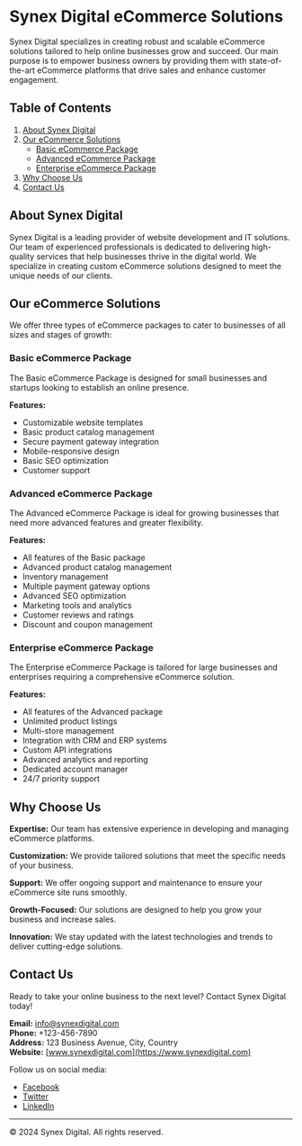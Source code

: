# Synex Digital eCommerce Solutions

Synex Digital specializes in creating robust and scalable eCommerce solutions tailored to help online businesses grow and succeed. Our main purpose is to empower business owners by providing them with state-of-the-art eCommerce platforms that drive sales and enhance customer engagement.

## Table of Contents
1. [About Synex Digital](#about-synex-digital)
2. [Our eCommerce Solutions](#our-ecommerce-solutions)
    - [Basic eCommerce Package](#basic-ecommerce-package)
    - [Advanced eCommerce Package](#advanced-ecommerce-package)
    - [Enterprise eCommerce Package](#enterprise-ecommerce-package)
3. [Why Choose Us](#why-choose-us)
4. [Contact Us](#contact-us)

## About Synex Digital

Synex Digital is a leading provider of website development and IT solutions. Our team of experienced professionals is dedicated to delivering high-quality services that help businesses thrive in the digital world. We specialize in creating custom eCommerce solutions designed to meet the unique needs of our clients.

## Our eCommerce Solutions

We offer three types of eCommerce packages to cater to businesses of all sizes and stages of growth:

### Basic eCommerce Package

The Basic eCommerce Package is designed for small businesses and startups looking to establish an online presence.

**Features:**
- Customizable website templates
- Basic product catalog management
- Secure payment gateway integration
- Mobile-responsive design
- Basic SEO optimization
- Customer support

### Advanced eCommerce Package

The Advanced eCommerce Package is ideal for growing businesses that need more advanced features and greater flexibility.

**Features:**
- All features of the Basic package
- Advanced product catalog management
- Inventory management
- Multiple payment gateway options
- Advanced SEO optimization
- Marketing tools and analytics
- Customer reviews and ratings
- Discount and coupon management

### Enterprise eCommerce Package

The Enterprise eCommerce Package is tailored for large businesses and enterprises requiring a comprehensive eCommerce solution.

**Features:**
- All features of the Advanced package
- Unlimited product listings
- Multi-store management
- Integration with CRM and ERP systems
- Custom API integrations
- Advanced analytics and reporting
- Dedicated account manager
- 24/7 priority support

## Why Choose Us

**Expertise:** Our team has extensive experience in developing and managing eCommerce platforms.

**Customization:** We provide tailored solutions that meet the specific needs of your business.

**Support:** We offer ongoing support and maintenance to ensure your eCommerce site runs smoothly.

**Growth-Focused:** Our solutions are designed to help you grow your business and increase sales.

**Innovation:** We stay updated with the latest technologies and trends to deliver cutting-edge solutions.

## Contact Us

Ready to take your online business to the next level? Contact Synex Digital today!

**Email:** info@synexdigital.com  
**Phone:** +123-456-7890  
**Address:** 123 Business Avenue, City, Country  
**Website:** [www.synexdigital.com](https://www.synexdigital.com)

Follow us on social media:
- [Facebook](https://www.facebook.com/synexdigital)
- [Twitter](https://www.twitter.com/synexdigital)
- [LinkedIn](https://www.linkedin.com/company/synexdigital)

---

© 2024 Synex Digital. All rights reserved.
